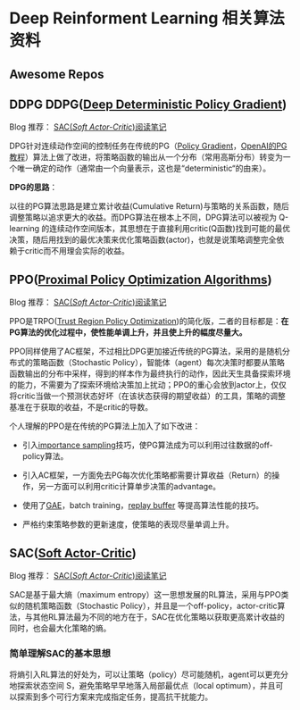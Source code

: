 # Deep Reinforment Learning 相关算法资料

## Awesome Repos

## DDPG DDPG([Deep Deterministic Policy Gradient](https://arxiv.org/abs/1509.02971))

Blog 推荐： [SAC(*Soft Actor-Critic*)阅读笔记](https://zhuanlan.zhihu.com/p/85003758)

DPG针对连续动作空间的控制任务在传统的PG（[Policy Gradient](https://papers.nips.cc/paper/1713-policy-gradient-methods-for-reinforcement-learning-with-function-approximation.pdf)，[OpenAI的PG教程](https://spinningup.openai.com/en/latest/spinningup/rl_intro3.html)）算法上做了改进，将策略函数的输出从一个分布（常用高斯分布）转变为一个唯一确定的动作（通常由一个向量表示，这也是“deterministic“的由来）。

**DPG的思路**：

以往的PG算法思路是建立累计收益(Cumulative Return)与策略的关系函数，随后调整策略以追求更大的收益。而DPG算法在根本上不同，DPG算法可以被视为 Q-learning 的连续动作空间版本，其思想在于直接利用critic(Q函数)找到可能的最优决策，随后用找到的最优决策来优化策略函数(actor)，也就是说策略调整完全依赖于critic而不用理会实际的收益。

## PPO([Proximal Policy Optimization Algorithms](https://arxiv.org/abs/1707.06347))

Blog 推荐： [SAC(*Soft Actor-Critic*)阅读笔记](https://zhuanlan.zhihu.com/p/85003758)

PPO是TRPO([Trust Region Policy Optimization](https://arxiv.org/abs/1502.05477))的简化版，二者的目标都是：**在PG算法的优化过程中，使性能单调上升，并且使上升的幅度尽量大。**

PPO同样使用了AC框架，不过相比DPG更加接近传统的PG算法，采用的是随机分布式的策略函数（Stochastic Policy），智能体（agent）每次决策时都要从策略函数输出的分布中采样，得到的样本作为最终执行的动作，因此天生具备探索环境的能力，不需要为了探索环境给决策加上扰动；PPO的重心会放到actor上，仅仅将critic当做一个预测状态好坏（在该状态获得的期望收益）的工具，策略的调整基准在于获取的收益，不是critic的导数。

个人理解的PPO是在传统的PG算法上加入了如下改进：

- 引入[importance sampling](https://medium.com/%40jonathan_hui/rl-importance-sampling-ebfb28b4a8c6)技巧，使PG算法成为可以利用过往数据的off-policy算法。

- 引入AC框架，一方面免去PG每次优化策略都需要计算收益（Return）的操作，另一方面可以利用critic计算单步决策的advantage。

- 使用了[GAE](https://arxiv.org/abs/1506.02438)，batch training，[replay buffer](<>) 等提高算法性能的技巧。

- 严格约束策略参数的更新速度，使策略的表现尽量单调上升。

## SAC([Soft Actor-Critic](https://arxiv.org/abs/1801.01290))

Blog 推荐： [SAC(*Soft Actor-Critic*)阅读笔记](https://zhuanlan.zhihu.com/p/85003758)

SAC是基于最大熵（maximum entropy）这一思想发展的RL算法，采用与PPO类似的随机策略函数（Stochastic Policy），并且是一个off-policy，actor-critic算法，与其他RL算法最为不同的地方在于，SAC在优化策略以获取更高累计收益的同时，也会最大化策略的熵。

### 简单理解SAC的基本思想

将熵引入RL算法的好处为，可以让策略（policy）尽可能随机，agent可以更充分地探索状态空间 S，避免策略早早地落入局部最优点（local optimum），并且可以探索到多个可行方案来完成指定任务，提高抗干扰能力。
